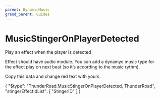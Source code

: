 ```yaml
---
parent: DynamicMusic
grand_parent: Guides
---
```

# MusicStingerOnPlayerDetected

Play an effect when the player is detected

Effect should have audio module. You can add a dynamyc music type for the effect play on next beat (so it’s according to the music rythm).

Copy this data and change red text with yours.

{
"$type": "ThunderRoad.MusicStingerOnPlayerDetected, ThunderRoad",
"stingerEffectIdList": [
"StingerID"
]
}
